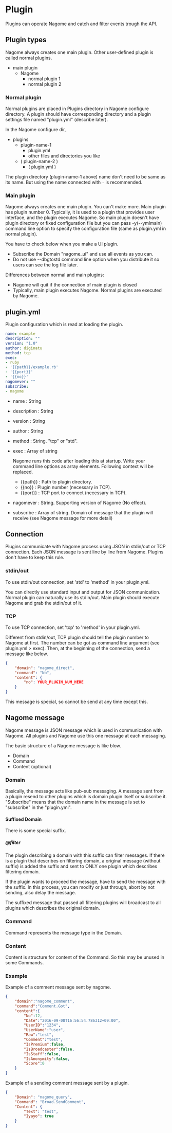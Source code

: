 Plugin
======

Plugins can operate Nagome and catch and filter events trough the API.

Plugin types
------------

Nagome always creates one main plugin.
Other user-defined plugin is called normal plugins.

+   main plugin
    +   Nagome
        +   normal plugin 1
        +   normal plugin 2

### Normal plugin

Normal plugins are placed in Plugins directory in Nagome configure directory.
A plugin should have corresponding directory and a plugin settings file named "plugin.yml" (describe later).

In the Nagome configure dir,

+   plugins
    +   plugin-name-1
        +   plugin.yml
        +   other files and directories you like
    +   ( plugin-name-2 )
        +   ( plugin.yml )

The plugin directory (plugin-name-1 above) name don't need to be same as its name.
But using the name connected with `-` is recommended.

### Main plugin

Nagome always creates one main plugin.  You can't make more.
Main plugin has plugin number 0.
Typically, it is used to a plugin that provides user interface, and the plugin executes Nagome.
So main plugin doesn't have plugin directory or fixed configuration file but you can pass -y(--ymlmain) command line option to specify the configuration file (same as plugin.yml in normal plugin).

You have to check below when you make a UI plugin.

+   Subscribe the Domain "nagome_ui" and use all events as you can.
+   Do not use --dbgtostd command line option when you distribute it so users can see the log file later.

Differences between normal and main plugins:

+   Nagome will quit if the connection of main plugin is closed
+   Typically, main plugin executes Nagome.  Normal plugins are executed by Nagome.

plugin.yml
----------

Plugin configuration which is read at loading the plugin.

~~~ yaml
name: example
description: ""
version: "1.0"
author: diginatu
method: tcp
exec:
- ruby
- '{{path}}/example.rb'
- '{{port}}'
- '{{no}}'
nagomever: ""
subscribe:
- nagome
~~~

+   name : String
+   description : String
+   version : String
+   author : String
+   method : String.  "tcp" or "std".
+   exec : Array of string

    Nagome runs this code after loading this at startup.
    Write your command line options as array elements.
    Following context will be replaced.

    +   {{path}} : Path to plugin directory.
    +   {{no}} : Plugin number (necessary in TCP).
    +   {{port}} : TCP port to connect (necessary in TCP).

+   nagomever : String.  Supporting version of Nagome (No effect).
+   subscribe : Array of string.  Domain of message that the plugin will receive (see Nagome message for more detail)

Connection
----------

Plugins communicate with Nagome process using JSON in stdin/out or TCP connection.
Each JSON message is sent line by line from Nagome.
Plugins don't have to keep this rule.

### stdin/out

To use stdin/out connection, set 'std' to 'method' in your plugin.yml.

You can directly use standard input and output for JSON communication.
Normal plugin can naturally use its stdin/out.
Main plugin should execute Nagome and grab the stdin/out of it.

### TCP

To use TCP connection, set 'tcp' to 'method' in your plugin.yml.

Different from stdin/out, TCP plugin should tell the plugin number to Nagome at first.
The number can be got as command line argument (see plugin.yml > exec).
Then, at the beginning of the connection, send a message like below.

~~~ json
{ 
    "domain": "nagome_direct",
    "command": "No",
    "content": {
        "no": YOUR_PLUGIN_NUM_HERE
    }
}
~~~

This message is special, so cannot be send at any time except this.


Nagome message
--------------

Nagome message is JSON message which is used in communication with Nagome.
All plugins and Nagome use this one message at each messaging.

The basic structure of a Nagome message is like blow.

+   Domain
+   Command
+   Content (optional)

### Domain

Basically, the message acts like pub-sub messaging.
A message sent from a plugin resend to other plugins which is domain plugin itself or subscribe it.
"Subscribe" means that the domain name in the message is set to "subscribe" in the "plugin.yml".

#### Suffixed Domain

There is some special suffix.

##### @filter

The plugin describing a domain with this suffix can filter messages.
If there is a plugin that describes on filtering domain, a original message (without suffix) is added the suffix and sent to ONLY one plugin which describes filtering domain.

If the plugin wants to proceed the message, have to send the message with the suffix.
In this process, you can modify or just through, abort by not sending, also delay the message.

The suffixed message that passed all filtering plugins will broadcast to all plugins which describes the original domain.


### Command

Command represents the message type in the Domain.

### Content

Content is structure for content of the Command.
So this may be unused in some Commands.

### Example

Example of a comment message sent by nagome.

~~~ json
{
    "domain":"nagome_comment",
    "command":"Comment.Got",
    "content":{
        "No":12,
        "Date":"2016-09-08T16:56:54.786312+09:00",
        "UserID":"1234",
        "UserName":"user",
        "Raw":"test",
        "Comment":"test",
        "IsPremium":false,
        "IsBroadcaster":false,
        "IsStaff":false,
        "IsAnonymity":false,
        "Score":0
    }
}
~~~

Example of a sending comment message sent by a plugin.

~~~ json
{
    "Domain": "nagome_query",
    "Command": "Broad.SendComment",
    "Content": {
        "Text": "test",
        "Iyayo": true
    }
}
~~~
